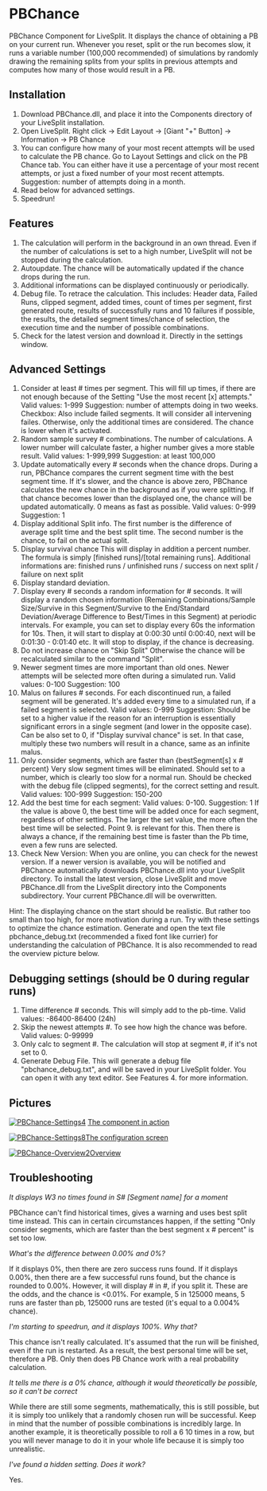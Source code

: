 # PBChance
PBChance Component for LiveSplit. It displays the chance of obtaining a PB on your current run. Whenever you reset, split or the run becomes slow, it runs a variable number (100,000 recommended) of simulations by randomly drawing the remaining splits from your splits in previous attempts and computes how many of those would result in a PB.

## Installation

1. Download PBChance.dll, and place it into the Components directory of your LiveSplit installation.
2. Open LiveSplit. Right click -> Edit Layout -> [Giant "+" Button] -> Information -> PB Chance
3. You can configure how many of your most recent attempts will be used to calculate the PB chance. Go to Layout Settings and click on the PB Chance tab. You can either have it use a percentage of your most recent attempts, or just a fixed number of your most recent attempts. Suggestion: number of attempts doing in a month.
4. Read below for advanced settings.
5. Speedrun!

## Features

1. The calculation will perform in the background in an own thread. Even if the number of calculations is set to a high number, LiveSplit will not be stopped during the calculation.
2. Autoupdate. The chance will be automatically updated if the chance drops during the run.
3. Additional informations can be displayed continuously or periodically.
4. Debug file. To retrace the calculation. This includes: Header data, Failed Runs, clipped segment, added times, count of times per segment, first generated route, results of successfully runs and 10 failures if possible, the results, the detailed segment times/chance of selection, the execution time and the number of possible combinations.
5. Check for the latest version and download it. Directly in the settings window.

## Advanced Settings

1. Consider at least # times per segment.
This will fill up times, if there are not enough because of the Setting "Use the most recent [x] attempts."
Valid values: 1-999 Suggestion: number of attempts doing in two weeks. Checkbox: Also include failed segments. It will consider all intervening failes. Otherwise, only the additional times are considered. The chance is lower when it's activated.
2. Random sample survey # combinations.
The number of calculations. A lower number will calculate faster, a higher number gives a more stable result.
Valid values: 1-999,999 Suggestion: at least 100,000
3. Update automatically every # seconds when the chance drops.
During a run, PBChance compares the current segment time with the best segment time. If it's slower, and the chance is above zero, PBChance calculates the new chance in the background as if you were splitting. If that chance becomes lower than the displayed one, the chance will be updated automatically. 0 means as fast as possible.
Valid values: 0-999 Suggestion: 1
4. Display additional Split info. The first number is the difference of average split time and the best split time. The second number is the chance, to fail on the actual split.
5. Display survival chance
This will display in addition a percent number. The formula is simply [finished runs]/[total remaining runs]. Additional informations are: finished runs / unfinished runs / success on next split / failure on next split
6. Display standard deviation.
7. Display every # seconds a random information for # seconds. It will display a random chosen information (Remaining Combinations/Sample Size/Survive in this Segment/Survive to the End/Standard Deviation/Average Difference to Best/Times in this Segment) at periodic intervals. For example, you can set to display every 60s the information for 10s. Then, it will start to display at 0:00:30 until 0:00:40, next will be 0:01:30 - 0:01:40 etc. It will stop to display, if the chance is decreasing.
8. Do not increase chance on "Skip Split"
Otherwise the chance will be recalculated similar to the command "Split".
9. Newer segment times are more important than old ones.
Newer attempts will be selected more often during a simulated run.
Valid values: 0-100 Suggestion: 100
10. Malus on failures # seconds.
For each discontinued run, a failed segment will be generated. It's added every time to a simulated run, if a failed segment is selected.
Valid values: 0-999 Suggestion: Should be set to a higher value if the reason for an interruption is essentially significant errors in a single segment (and lower in the opposite case). Can be also set to 0, if "Display survival chance" is set. In that case, multiply these two numbers will result in a chance, same as an infinite malus.
11. Only consider segments, which are faster than {bestSegment[s] x # percent}
Very slow segment times will be eliminated. Should set to a number, which is clearly too slow for a normal run. Should be checked with the debug file (clipped segments), for the correct setting and result.
Valid values: 100-999 Suggestion: 150-200
12. Add the best time for each segment:
Valid values: 0-100. Suggestion: 1
If the value is above 0, the best time will be added once for each segment, regardless of other settings. The larger the set value, the more often the best time will be selected. Point 9. is relevant for this. Then there is always a chance, if the remaining best time is faster than the Pb time, even a few runs are selected.
13. Check New Version:
When you are online, you can check for the newest version. If a newer version is available, you will be notified and PBChance automatically downloads PBChance.dll into your LiveSplit directory. To install the latest version, close LiveSplit and move PBChance.dll from the LiveSplit directory into the Components subdirectory. Your current PBChance.dll will be overwritten.

Hint: The displaying chance on the start should be realistic. But rather too small than too high, for more motivation during a run. Try with these settings to optimize the chance estimation. Generate and open the text file pbchance_debug.txt (recommended a fixed font like currier) for understanding the calculation of PBChance. It is also recommended to read the overview picture below.

## Debugging settings (should be 0 during regular runs)

1. Time difference # seconds.
This will simply add to the pb-time.
Valid values: -86400-86400 (24h)
2. Skip the newest attempts #.
To see how high the chance was before.
Valid values: 0-99999
3. Only calc to segment #.
The calculation will stop at segment #, if it's not set to 0.
4. Generate Debug File.
This will generate a debug file "pbchance_debug.txt", and will be saved in your LiveSplit folder. You can open it with any text editor. See Features 4. for more information.

## Pictures

<a href="https://ibb.co/byjJzq"><img src="https://thumb.ibb.co/byjJzq/PBChance-Settings4.png" alt="PBChance-Settings4" border="0"></a>
[The component in action](https://ibb.co/byjJzq)

<a href="https://ibb.co/XSp77tP"><img src="https://i.ibb.co/XSp77tP/PBChance-Settings8.png" alt="PBChance-Settings8" border="0" /></a>[The configuration screen](https://ibb.co/XSp77tP)

<a href="https://ibb.co/bBt2mF2"><img src="https://i.ibb.co/bBt2mF2/PBChance-Overview2.png" alt="PBChance-Overview2" border="0"></a>[Overview](https://ibb.co/bBt2mF2)
                                                                                                                                      
## Troubleshooting

*It displays W3 no times found in S# [Segment name] for a moment*

PBChance can't find historical times, gives a warning and uses best split time instead. This can in certain circumstances happen, if the setting "Only consider segments, which are faster than the best segment x # percent" is set too low.

*What's the difference between 0.00% and 0%?*

If it displays 0%, then there are zero success runs found. If it displays 0.00%, then there are a few successful runs found, but the chance is rounded to 0.00%. However, it will display # in #, if you split it. These are the odds, and the chance is <0.01%. For example, 5 in 125000 means, 5 runs are faster than pb, 125000 runs are tested (it's equal to a 0.004% chance).

*I'm starting to speedrun, and it displays 100%. Why that?*

This chance isn't really calculated. It's assumed that the run will be finished, even if the run is restarted. As a result, the best personal time will be set, therefore a PB. Only then does PB Chance work with a real probability calculation. 

*It tells me there is a 0% chance, although it would theoretically be possible, so it can't be correct*

While there are still some segments, mathematically, this is still possible, but it is simply too unlikely that a randomly chosen run will be successful. Keep in mind that the number of possible combinations is incredibly large. In another example, it is theoretically possible to roll a 6 10 times in a row, but you will never manage to do it in your whole life because it is simply too unrealistic.

*I've found a hidden setting. Does it work?*

Yes.

